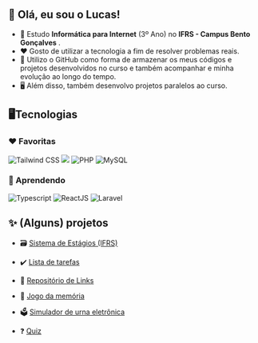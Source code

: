 ## 👋 Olá, eu sou o Lucas!

 - 📖 Estudo **Informática para Internet** (3º Ano) no **IFRS - Campus Bento Gonçalves** .
 - ❤️ Gosto de utilizar a tecnologia a fim de resolver problemas reais.
 - 🎯 Utilizo o GitHub como forma de armazenar os meus códigos e projetos desenvolvidos no curso e também acompanhar e minha evolução ao longo do tempo.
 - 🖥️ Além disso, também desenvolvo projetos paralelos ao curso.

## 🖥️Tecnologias
 ### ❤️ Favoritas
<div>
  <img alt="Tailwind CSS" src="https://img.shields.io/badge/Tailwind_CSS-38B2AC?style=for-the-badge&logo=tailwind-css&logoColor=white">
  <img lt="Javascript" src="https://img.shields.io/badge/JavaScript-F7DF1E?style=for-the-badge&logo=javascript&logoColor=black">
  <img alt="PHP" src="https://img.shields.io/badge/PHP-777BB4?style=for-the-badge&logo=php&logoColor=white&borderRadius">
  <img alt="MySQL" src="https://img.shields.io/badge/MySQL-00758F?style=for-the-badge&logo=mysql&logoColor=white&borderRadius">
</div>

 ### 🧠 Aprendendo
<div>
 <img alt="Typescript" src="https://img.shields.io/badge/TypeScript-007ACC?style=for-the-badge&logo=typescript&logoColor=white">
  <img alt="ReactJS" src="https://img.shields.io/badge/React-20232A?style=for-the-badge&logo=react&logoColor=61DAFB">
  <img alt="Laravel" src="https://img.shields.io/badge/Laravel-FF2D20?style=for-the-badge&logo=laravel&logoColor=white">
 
</div>
 
## ✨ (Alguns) projetos
- 🗃️  [Sistema de Estágios (IFRS)](https://github.com/LucasAntunesDev/trabalho_estagios)

- ✔️ [Lista de tarefas](https://github.com/LucasAntunesDev/lista-de-tarefas)
  
- 💾 [Repositório de Links](https://github.com/LucasAntunesDev/pw2/tree/main/semestre_2/08%20-%20Agosto/trabalho_3)
  
- 🧠 [Jogo da memória](https://LucasAntunesDev.github.io/jogo-da-memoria)
     
- 🗳️ [Simulador de urna eletrônica](https://github.com/LucasAntunesDev/urna-react) 
    
 - ❓ [Quiz](https://github.com/LucasAntunesDev/Algoritmos/tree/main/Aulas/Dezembro/Trabalho%20Quiz)
